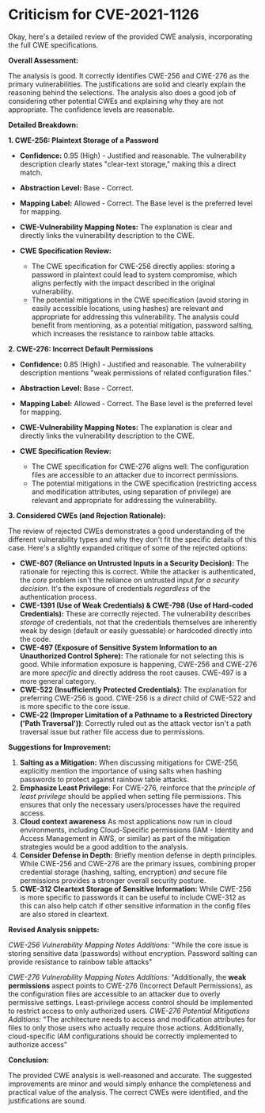 # Criticism for CVE-2021-1126

Okay, here's a detailed review of the provided CWE analysis, incorporating the full CWE specifications.

**Overall Assessment:**

The analysis is good. It correctly identifies CWE-256 and CWE-276 as the primary vulnerabilities. The justifications are solid and clearly explain the reasoning behind the selections. The analysis also does a good job of considering other potential CWEs and explaining why they are not appropriate. The confidence levels are reasonable.

**Detailed Breakdown:**

**1.  CWE-256: Plaintext Storage of a Password**

*   **Confidence:** 0.95 (High) - Justified and reasonable.  The vulnerability description clearly states "clear-text storage," making this a direct match.
*   **Abstraction Level:** Base - Correct.
*   **Mapping Label:** Allowed - Correct. The Base level is the preferred level for mapping.
*   **CWE-Vulnerability Mapping Notes:** The explanation is clear and directly links the vulnerability description to the CWE.
*   **CWE Specification Review:**

    *   The CWE specification for CWE-256 directly applies: storing a password in plaintext could lead to system compromise, which aligns perfectly with the impact described in the original vulnerability.
    *   The potential mitigations in the CWE specification (avoid storing in easily accessible locations, using hashes) are relevant and appropriate for addressing this vulnerability.  The analysis could benefit from mentioning, as a potential mitigation, password salting, which increases the resistance to rainbow table attacks.

**2.  CWE-276: Incorrect Default Permissions**

*   **Confidence:** 0.85 (High) - Justified and reasonable. The vulnerability description mentions "weak permissions of related configuration files."
*   **Abstraction Level:** Base - Correct.
*   **Mapping Label:** Allowed - Correct. The Base level is the preferred level for mapping.
*   **CWE-Vulnerability Mapping Notes:** The explanation is clear and directly links the vulnerability description to the CWE.
*   **CWE Specification Review:**

    *   The CWE specification for CWE-276 aligns well:  The configuration files are accessible to an attacker due to incorrect permissions.
    *   The potential mitigations in the CWE specification (restricting access and modification attributes, using separation of privilege) are relevant and appropriate for addressing the vulnerability.

**3. Considered CWEs (and Rejection Rationale):**

The review of rejected CWEs demonstrates a good understanding of the different vulnerability types and why they don't fit the specific details of this case. Here's a slightly expanded critique of some of the rejected options:

*   **CWE-807 (Reliance on Untrusted Inputs in a Security Decision):** The rationale for rejecting this is correct. While the attacker is authenticated, the *core* problem isn't the reliance on untrusted input *for a security decision*. It's the exposure of credentials *regardless* of the authentication process.
*   **CWE-1391 (Use of Weak Credentials) & CWE-798 (Use of Hard-coded Credentials):** These are correctly rejected.  The vulnerability describes *storage* of credentials, not that the credentials themselves are inherently weak by design (default or easily guessable) or hardcoded directly into the code.
*   **CWE-497 (Exposure of Sensitive System Information to an Unauthorized Control Sphere):** The rationale for not selecting this is good. While information exposure is happening, CWE-256 and CWE-276 are more *specific* and directly address the root causes.  CWE-497 is a more general category.
*   **CWE-522 (Insufficiently Protected Credentials):**  The explanation for preferring CWE-256 is good.  CWE-256 is a *direct* child of CWE-522 and is more specific to the core issue.
*   **CWE-22 (Improper Limitation of a Pathname to a Restricted Directory ('Path Traversal'))**: Correctly ruled out as the attack vector isn't a path traversal issue but rather file access due to permissions.

**Suggestions for Improvement:**

1.  **Salting as a Mitigation:** When discussing mitigations for CWE-256, explicitly mention the importance of using salts when hashing passwords to protect against rainbow table attacks.
2.  **Emphasize Least Privilege**:  For CWE-276, reinforce that the *principle of least privilege* should be applied when setting file permissions.  This ensures that only the necessary users/processes have the required access.
3.  **Cloud context awareness** As most applications now run in cloud environments, including Cloud-Specific permissions (IAM - Identity and Access Management in AWS, or similar) as part of the mitigation strategies would be a good addition to the analysis.
4.  **Consider Defense in Depth:** Briefly mention defense in depth principles.  While CWE-256 and CWE-276 are the primary issues, combining proper credential storage (hashing, salting, encryption) *and* secure file permissions provides a stronger overall security posture.
5.  **CWE-312 Cleartext Storage of Sensitive Information:** While CWE-256 is more specific to passwords it can be useful to include CWE-312 as this can also help catch if other sensitive information in the config files are also stored in cleartext.

**Revised Analysis snippets:**

*CWE-256 Vulnerability Mapping Notes Additions:*
"While the core issue is storing sensitive data (passwords) without encryption. Password salting can provide resistance to rainbow table attacks"

*CWE-276 Vulnerability Mapping Notes Additions:*
"Additionally, the **weak permissions** aspect points to CWE-276 (Incorrect Default Permissions), as the configuration files are accessible to an attacker due to overly permissive settings. Least-privilege access control should be implemented to restrict access to only authorized users.
*CWE-276 Potential Mitigations Additions:*
"The architecture needs to access and modification attributes for files to only those users who actually require those actions. Additionally, cloud-specific IAM configurations should be correctly implemented to authorize access"

**Conclusion:**

The provided CWE analysis is well-reasoned and accurate.  The suggested improvements are minor and would simply enhance the completeness and practical value of the analysis. The correct CWEs were identified, and the justifications are sound.